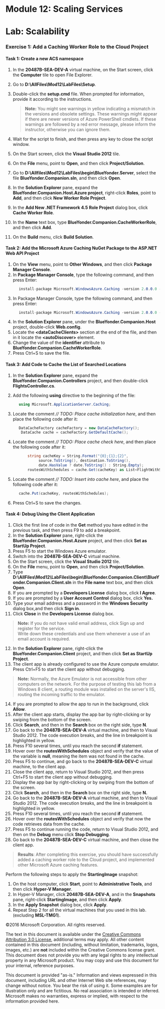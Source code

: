 # Module 12: Scaling Services

# Lab: Scalability

### Exercise 1: Add a Caching Worker Role to the Cloud Project

#### Task 1: Create a new ACS namespace

1. In the **20487B-SEA-DEV-A** virtual machine, on the Start screen, click the **Computer** tile to open File Explorer.
2. Go to **D:\AllFiles\Mod12\LabFiles\Setup**.
3. Double-click the **setup.cmd** file. When prompted for information, provide it according to the instructions.

   >**Note:** You might see warnings in yellow indicating a mismatch in the versions and obsolete settings. These warnings might appear if there are newer versions of Azure PowerShell cmdlets. If these warnings are followed by a red error message, please inform the instructor, otherwise you can ignore them.

4. Wait for the script to finish, and then press any key to close the script window.
5. On the Start screen, click the **Visual Studio 2012** tile.
6. On the **File** menu, point to **Open**, and then click **Project/Solution**.
7. Go to **D:\Allfiles\Mod12\LabFiles\begin\BlueYonder.Server**, select the file **BlueYonder.Companion.sln**, and then click **Open**.
8. In the **Solution Explorer** pane, expand the **BlueYonder.Companion.Host.Azure project**, right-click **Roles**, point to **Add**, and then click **New Worker Role Project**.
9. In the **Add New .NET Framework 4.5 Role Project** dialog box, click **Cache Worker Role**.
10. In the **Name** text box, type **BlueYonder.Companion.CacheWorkerRole**, and then click **Add**.
11. On the **Build** menu, click **Build Solution**.

#### Task 2: Add the Microsoft Azure Caching NuGet Package to the ASP.NET Web API Project

1. On the **View** menu, point to **Other Windows**, and then click **Package Manager Console**.
2. In **Package Manager Console**, type the following command, and then press Enter:

  ```cs
		install-package Microsoft.WindowsAzure.Caching -version 2.0.0.0 -ProjectName BlueYonder.Companion.Controllers
```
3. In Package Manager Console, type the following command, and then press Enter:

  ```cs
		install-package Microsoft.WindowsAzure.Caching -version 2.0.0.0 -ProjectName BlueYonder.Companion.Host
```
4. In the **Solution Explorer** pane, under the **BlueYonder.Companion.Host** project, double-click **Web.config**.
5. Locate the **&lt;dataCacheClients&gt;** section at the end of the file, and then in it locate the **&lt;autoDiscover&gt;** element.
6. Change the value of the **identifier** attribute to **BlueYonder.Companion.CacheWorkerRole**.
7. Press Ctrl+S to save the file.

#### Task 3: Add Code to Cache the List of Searched Locations

1. In the **Solution Explorer** pane, expand the **BlueYonder.Companion.Controllers** project, and then double-click **FlightsController.cs**.

2. Add the following **using** directive to the beginning of the file:

  ```cs
		using Microsoft.ApplicationServer.Caching;
```
3. Locate the comment _// TODO: Place cache initialization here_, and then place the following code after it:

  ```cs
	 	DataCacheFactory cacheFactory = new DataCacheFactory();
         DataCache cache = cacheFactory.GetDefaultCache();
```
4. Locate the comment _// TODO: Place cache check here_, and then place the following code after it:

  ```cs
			string cacheKey = String.Format("{0};{1};{2}",
       		     source.ToString(), destination.ToString(),
        	     date.HasValue ? date.ToString() : String.Empty);
        	routesWithSchedules = cache.Get(cacheKey) as List<FlightWithSchedulesDTO>;
```
5. Locate the comment _// TODO: Insert into cache here_, and place the following code after it:

  ```cs
		cache.Put(cacheKey, routesWithSchedules);
```
6. Press Ctrl+S to save the changes.

#### Task 4: Debug Using the Client Application

1. Click the first line of code in the **Get** method you have edited in the previous task, and then press F9 to add a breakpoint.
2. In the **Solution Explorer** pane, right-click the **BlueYonder.Companion.Host.Azure** project, and then click **Set as StartUp Project**.
3. Press F5 to start the Windows Azure emulator.
4. Switch into the **20487B-SEA-DEV-C** virtual machine.
5. On the Start screen, click the **Visual Studio 2012** tile.
6. On the **File** menu, point to **Open**, and then click **Project/Solution**.
7. Type **D:\AllFiles\Mod12\LabFiles\begin\BlueYonder.Companion.Client\BlueYonder.Companion.Client.sln** in the **File name** text box, and then click **Open**.
8. If you are prompted by a **Developers License** dialog box, click **I Agree**.
9. If you are prompted by a **User Account Control** dialog box, click **Yes.**
10. Type your email address and a password in the **Windows Security** dialog box,and then click **Sign in**.
11. Click **Close** in the **Developers License** dialog box.

   >**Note:** If you do not have valid email address, click Sign up and register for the service.  
   >Write down these credentials and use them whenever a use of an email account is required.

12. In the **Solution Explorer** pane, right-click the **BlueYonder.Companion.Client** project, and then click **Set as StartUp Project**.
13. The client app is already configured to use the Azure compute emulator. Press Ctrl+F5 to start the client app without debugging.

   >**Note:** Normally, the Azure Emulator is not accessible from other computers on the network. For the purpose of testing this lab from a Windows 8 client, a routing module was installed on the server&#39;s IIS, routing the incoming traffic to the emulator.

14. If you are prompted to allow the app to run in the background, click **Allow**.
15. After the client app starts, display the app bar by right-clicking or by swiping from the bottom of the screen.
16. Click **Search**, and then in the **Search** box on the right side, type **N**.
17. Go back to the **20487B-SEA-DEV-A** virtual machine, and then to Visual Studio 2012. The code execution breaks, and the line in breakpoint is highlighted in yellow.
18. Press F10 several times, until you reach the second **if** statement.
19. Hover over the **routesWithSchedules** object and verify that the value of the variable is **null**, meaning the item was not found in the cache.
20. Press F5 to continue, and go back to the **20487B-SEA-DEV-C** virtual machine, to the client app.
21. Close the client app, return to Visual Studio 2012, and then press Ctrl+F5 to start the client app without debugging.
22. Display the app bar by right-clicking or by swiping from the bottom of the screen.
23. Click **Search**, and then in the **Search** box on the right side, type **N.**
24. Go back to the **20487B-SEA-DEV-A** virtual machine, and then to Visual Studio 2012. The code execution breaks, and the line in breakpoint is highlighted in yellow.
25. Press F10 several times, until you reach the second **if** statement.
26. Hover over the **routesWithSchedules** object and verify that now the code retrieves data from the cache.
27. Press F5 to continue running the code, return to Visual Studio 2012, and then on the **Debug** menu click **Stop Debugging**.
28. Go back to the **20487B-SEA-DEV-C** virtual machine, and then close the client app.

  >**Results**: After completing this exercise, you should have successfully added a caching worker role to the Cloud project, and implemented other Microsoft Azure caching features.

Perform the following steps to apply the **StartingImage** snapshot:

1. On the host computer, click **Start**, point to **Administrative Tools**, and then click **Hyper-V Manager**.
2. In Hyper-V Manager, click **20487B-SEA-DEV-A**, and in the **Snapshots** pane, right-click **StartingImage**, and then click **Apply**.
3. In the **Apply Snapshot** dialog box, click **Apply**.
4. Repeat Step 2 for all the virtual machines that you used in this lab. (excluding **MSL-TMG1**).

©2016 Microsoft Corporation. All rights reserved.

The text in this document is available under the  [Creative Commons Attribution 3.0 License](https://creativecommons.org/licenses/by/3.0/legalcode), additional terms may apply. All other content contained in this document (including, without limitation, trademarks, logos, images, etc.) are  **not**  included within the Creative Commons license grant. This document does not provide you with any legal rights to any intellectual property in any Microsoft product. You may copy and use this document for your internal, reference purposes.

This document is provided &quot;as-is.&quot; Information and views expressed in this document, including URL and other Internet Web site references, may change without notice. You bear the risk of using it. Some examples are for illustration only and are fictitious. No real association is intended or inferred. Microsoft makes no warranties, express or implied, with respect to the information provided here.
